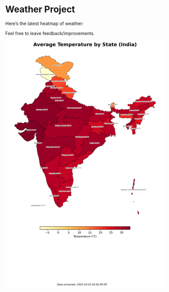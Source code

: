 # Weather Project

Here’s the latest heatmap of weather:

Feel free to leave feedback/improvements.

![India Heatmap](docs/assets/india_heatmap.png?v=F0CBA9)
